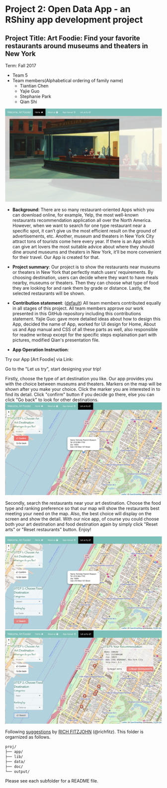 # Project 2: Open Data App - an RShiny app development project

## Project Title: Art Foodie: Find your favorite restaurants around museums and theaters in New York
Term: Fall 2017

+ Team 5
+ Team members(Alphabetical ordering of family name)
	+ Tiantian Chen
	+ Yajie Guo
	+ Stephanie Park
	+ Qian Shi

![screenshot](doc/p1.png)

+ **Background**: There are so many restaurant-oriented Apps which you can download online, for example, Yelp, the most well-known restaurants recommendation application all over the North America. However, when we want to search for one type restaurant near a specific spot, it can’t give us the most efficient result on the ground of advertisements, etc. Another, museum and theaters in New York City attract tons of tourists come here every year. If there is an App which can give art lovers the most suitable advice about where they should dine around museums and theaters in New York, it’ll be more convenient for their travel. Our App is created for that.

+ **Project summary**: Our project is to show the restaurants near museums or theaters in New York that perfectly match users’ requirements. By choosing destination, users can decide where they want to have meals nearby, museums or theaters. Then they can choose what type of food they are looking for and rank them by grade or distance. Lastly, the selected restaurants will be shown.


+ **Contribution statement**: ([default](doc/a_note_on_contributions.md)) All team members contributed equally in all stages of this project. All team members approve our work presented in this GitHub repository including this contributions statement.
Yajie Guo: gave more detailed ideas about how to design this App, decided the name of App, worked for UI design for Home, About us and App manual and CSS of all these parts as well, also responsible for readme writeup except for the specific steps explaination part with pictures, modified Qian's presentation file.

+ **App Operation Instruction**: 

Try our App [Art Foodie] via Link: 

Go to the "Let us try", start designing your trip!

Firstly, choose the type of art destination you like. Our app provides you with the choice between museums and theaters. Markers on the map will be shown after you make your choice. Click the marker you are interested in to find its detail. Click "confirm" button if you decide go there, else you can click "Go back" to look for other destinations. 
![screenshot](doc/p3.png)

Secondly, search the restaurants near your art destination. Choose the food type and ranking preference so that our map will show the restaurants best meeting your need on the map. Also, the best choice will display on the screen and show the detail. With our nice app, of course you could choose both your art destination and food destination again by simply click "Reset arts" or "Reset restaurants" button. Enjoy!

![screenshot](doc/p4.png)
![screenshot](doc/p5.png)









Following [suggestions](http://nicercode.github.io/blog/2013-04-05-projects/) by [RICH FITZJOHN](http://nicercode.github.io/about/#Team) (@richfitz). This folder is orgarnized as follows.

```
proj/
├── app/
├── lib/
├── data/
├── doc/
└── output/
```

Please see each subfolder for a README file.

